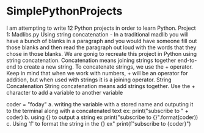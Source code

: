 # SimplePythonProjects
I am attempting to write 12 Python projects in order to learn Python. 
Project 1: Madlibs.py Using string concatenation - In a traditional madlib you will have a bunch of blanks in a paragraph and you would have someone 
fill out those blanks and then read the paragraph out loud with the words that they chose in those blanks.
We are gonig to recreate this project in Python using string concatenation.
Concatenation means joining strings together end-to-end to create a new string. To concatenate strings, we use the + operator. 
Keep in mind that when we work with numbers, + will be an operator for addition, but when used with strings it is a joining operator.
String Concatenation
String concatenation means add strings together.
Use the + character to add a variable to another variable

  coder = "foday"
  a. writing the variable with a stored name and outputing it to the terminal along with a concatenated text ex: print("subscribe to " + coder)
  b. using {} to output a string ex print("subscribe to {}".format(coder))
  c. Using 'f' to format the string in the {} ex" print(f"subscribe to {coder}")
